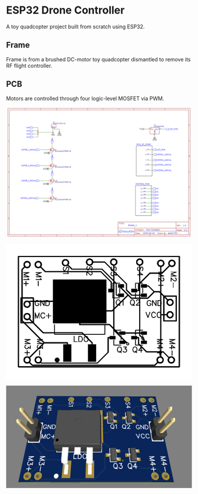 # ESP32 Drone Controller
A toy quadcopter project built from scratch using ESP32.

## Frame
Frame is from a brushed DC-motor toy quadcopter dismantled to remove its RF flight controller.

## PCB
Motors are controlled through four logic-level MOSFET via PWM.

![Schematic](/extras/pcb/Schematic.png)

![PCB](/extras/pcb/PCB.svg)

![3D PCB](/extras/pcb/PCB_3D.png)